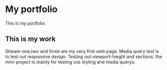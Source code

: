 # My portfolio
This is my portfolio

## This is my work
Stream-one,two and three are my very first web page. Media query test is to test out responsive design. Testing out viewport-hieght and sections. the mini-project is mainly for testing css styling and media querys.